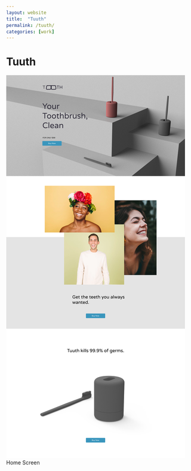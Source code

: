 ```yaml
---
layout: website
title:  "Tuuth"
permalink: /tuuth/
categories: [work]
---
```


# Tuuth

![Home Screen](/img/tuuth/opening-screen.png)
Home Screen

